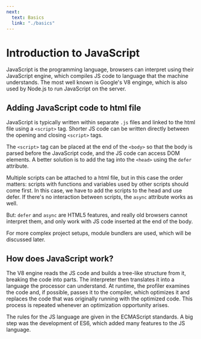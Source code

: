 ```yaml
---
next:
  text: Basics
  link: "./basics"
---
```


# Introduction to JavaScript

JavaScript is the programming language, browsers can interpret using their JavaScript engine, which compiles JS code to language that the machine understands. The most well known is Google's V8 enginge, which is also used by Node.js to run JavaScript on the server.

## Adding JavaScript code to html file

JavaScript is typically written within separate `.js` files and linked to the html file using a `<script>` tag. Shorter JS code can be written directly between the opening and closing `<script>` tags.

The `<script>` tag can be placed at the end of the `<body>` so that the body is parsed before the JavaScript code, and the JS code can access DOM elements. A better solution is to add the tag into the `<head>` using the `defer` attribute.

Multiple scripts can be attached to a html file, but in this case the order matters: scripts with functions and variables used by other scripts should come first. In this case, we have to add the scripts to the head and use defer.
If there's no interaction between scripts, the `async` attribute works as well.

But: `defer` and `async` are HTML5 features, and really old browsers cannot interpret them, and only work with JS code inserted at the end of the body.

For more complex project setups, module bundlers are used, which will be discussed later.

## How does JavaScript work?

The V8 engine reads the JS code and builds a tree-like structure from it, breaking the code into parts. The interpreter then translates it into a language the processor can understand. At runtime, the profiler examines the code and, if possible, passes it to the compiler, which optimizes it and replaces the code that was originally running with the optimized code. This process is repeated whenever an optimization opportunity arises.

The rules for the JS language are given in the ECMAScript standards. A big step was the development of ES6, which added many features to the JS language.
